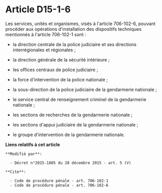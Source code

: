 # Article D15-1-6

Les services, unités et organismes, visés à l'article 706-102-6, pouvant procéder aux opérations d'installation des
dispositifs techniques mentionnés à l'article 706-102-1 sont :

- la direction centrale de la police judiciaire et ses directions interrégionales et régionales ;

- la direction générale de la sécurité intérieure ;

- les offices centraux de police judiciaire ;

- la force d'intervention de la police nationale ;

- la sous-direction de la police judiciaire de la gendarmerie nationale ;

- le       service central de renseignement criminel de la gendarmerie nationale ;

- les sections de recherches de la gendarmerie nationale ;

- les sections d'appui judiciaire de la gendarmerie nationale ;

- le groupe d'intervention de la gendarmerie nationale.

**Liens relatifs à cet article**

	**Modifié par**:

	  - Décret n°2015-1805 du 28 décembre 2015 - art. 5 (V)

	**Cite**:

	  - Code de procédure pénale - art. 706-102-1
	  - Code de procédure pénale - art. 706-102-6
